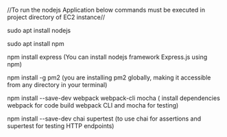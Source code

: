 //To run the nodejs Application below commands must be executed in project directory of EC2 instance//

sudo apt install nodejs

sudo apt install npm

npm install express   (You can install nodejs framework Express.js using npm)

npm install -g pm2   (you are installing pm2 globally, making it accessible from any directory in your terminal)

npm install --save-dev webpack webpack-cli mocha ( install dependencies webpack for code build  webpack CLI and mocha for testing)

npm install --save-dev chai supertest (to use chai for assertions and supertest for testing HTTP endpoints)


